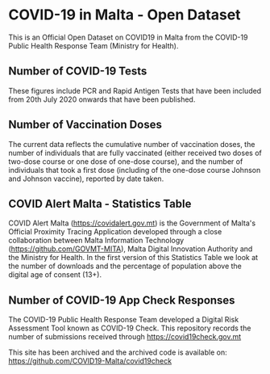 # COVID-19 in Malta - Open Dataset

This is an Official Open Dataset on COVID19 in Malta from the COVID-19 Public Health Response Team (Ministry for Health).

## Number of COVID-19 Tests

These figures include PCR and Rapid Antigen Tests that have been included from 20th July 2020 onwards that have been published.

## Number of Vaccination Doses

The current data reflects the cumulative number of vaccination doses, the number of individuals that are fully vaccinated (either received two doses of two-dose course or one dose of one-dose course), and the number of individuals that took a first dose (including of the one-dose course Johnson and Johnson vaccine), reported by date taken.

## COVID Alert Malta - Statistics Table

COVID Alert Malta (https://covidalert.gov.mt) is the Government of Malta's Official Proximity Tracing Application developed through a close collaboration between Malta Information Technology (https://github.com/GOVMT-MITA), Malta Digital Innovation Authority and the Ministry for Health. In the first version of this Statistics Table we look at the number of downloads and the percentage of population above the digital age of consent (13+).

## Number of COVID-19 App Check Responses

The COVID-19 Public Health Response Team developed a Digital Risk Assessment Tool known as COVID-19 Check. This repository records the number of submissions received through https://covid19check.gov.mt

This site has been archived and the archived code is available on: https://github.com/COVID19-Malta/covid19check


